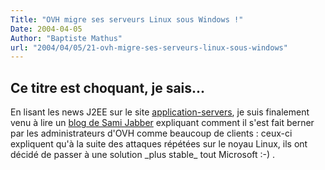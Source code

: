 ```yaml
---
Title: "OVH migre ses serveurs Linux sous Windows !"
Date: 2004-04-05
Author: "Baptiste Mathus"
url: "2004/04/05/21-ovh-migre-ses-serveurs-linux-sous-windows"
---
```


Ce titre est choquant, je sais...
----------------

En lisant les news J2EE sur le site
[application-servers](http://www.application-servers.com/), je suis
finalement venu à lire un [blog de Sami
Jabber](http://www.dotnetguru.org/blogs/sami/index.php?m=200404#56)
expliquant comment il s'est fait berner par les administrateurs d'OVH
comme beaucoup de clients : ceux-ci expliquent qu'à la suite des
attaques répétées sur le noyau Linux, ils ont décidé de passer à une
solution \_plus stable\_ tout Microsoft :-) .

